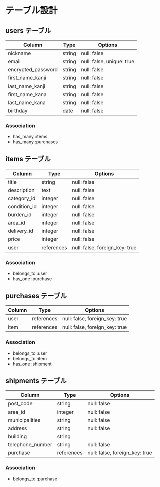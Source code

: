 # テーブル設計

## users テーブル

| Column             | Type    | Options                   |
| ------------------ | ------- | ------------------------- |
| nickname           | string  | null: false               |
| email              | string  | null: false, unique: true |
| encrypted_password | string  | null: false               |
| first_name_kanji   | string  | null: false               |
| last_name_kanji    | string  | null: false               |
| first_name_kana    | string  | null: false               |
| last_name_kana     | string  | null: false               |
| birthday           | date    | null: false               |

### Association

- has_many :items
- has_many :purchases

## items テーブル

| Column            | Type         | Options                        |
| ------------------| ------------ | ------------------------------ |
| title             | string       | null: false                    |
| description       | text         | null: false                    |
| category_id       | integer      | null: false                    |
| condition_id      | integer      | null: false                    |
| burden_id         | integer      | null: false                    |
| area_id           | integer      | null: false                    |
| delivery_id       | integer      | null: false                    |
| price             | integer      | null: false                    |
| user              | references   | null: false, foreign_key: true |

### Association
 
- belongs_to :user
- has_one :purchase
<!-- - has_many :item_evalutions -->
<!-- 
## evaluations テーブル

| Column            | Type         | Options                        |
| ------------------| ------------ | ------------------------------ |
| favorite          | boolean      | null: false                    |
| report            | text         | null: false                    |
| comment           | text         | null: false                    |
### Association

- has_many :item_evaluations

## item_evaluations テーブル

| Column        | Type       | Options                        |
| ------------- | -----------| ------------------------------ |
| item          | references | null: false, foreign_key: true |
| evaluation    | references | null: false, foreign_key: true |

### Association

- belongs_to :item
- belongs_to :tag -->

## purchases テーブル

| Column            | Type         | Options                        |
| ------------------| ------------ | ------------------------------ |
| user              | references   | null: false, foreign_key: true |
| item              | references   | null: false, foreign_key: true |

### Association

- belongs_to :user
- belongs_to :item
- has_one :shipment

## shipments テーブル

| Column            | Type         | Options                        |
| ------------------| ------------ | ------------------------------ |
| post_code         | string       | null: false                    |
| area_id           | integer      | null: false                    |
| municipalities    | string       | null: false                    |
| address           | string       | null: false                    |
| building          | string       |                                |
| telephone_number  | string       | null: false                    |
| purchase          | references   | null: false, foreign_key: true |

### Association

- belongs_to :purchase